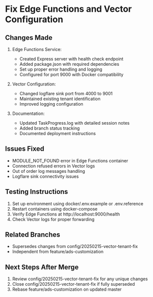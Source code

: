 # Fix Edge Functions and Vector Configuration

## Changes Made
1. Edge Functions Service:
   - Created Express server with health check endpoint
   - Added package.json with required dependencies
   - Set up proper error handling and logging
   - Configured for port 9000 with Docker compatibility

2. Vector Configuration:
   - Changed logflare sink port from 4000 to 9001
   - Maintained existing tenant identification
   - Improved logging configuration

3. Documentation:
   - Updated TaskProgress.log with detailed session notes
   - Added branch status tracking
   - Documented deployment instructions

## Issues Fixed
- MODULE_NOT_FOUND error in Edge Functions container
- Connection refused errors in Vector logs
- Out of order log messages handling
- Logflare sink connectivity issues

## Testing Instructions
1. Set up environment using docker/.env.example or .env.reference
2. Restart containers using docker-compose
3. Verify Edge Functions at http://localhost:9000/health
4. Check Vector logs for proper forwarding

## Related Branches
- Supersedes changes from config/20250215-vector-tenant-fix
- Independent from feature/ads-customization

## Next Steps After Merge
1. Review config/20250215-vector-tenant-fix for any unique changes
2. Close config/20250215-vector-tenant-fix if fully superseded
3. Rebase feature/ads-customization on updated master
